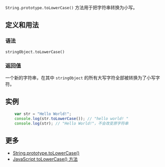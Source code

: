 `String.prototype.toLowerCase()` 方法用于把字符串转换为小写。

## 定义和用法

### 语法

`stringObject.toLowerCase()`

### 返回值

一个新的字符串，在其中 `stringObject` 的所有大写字符全部被转换为了小写字符。

## 实例

```javascript
    var str = "Hello World!";
    console.log(str.toLowerCase()); // "hello world! "
    console.log(str); // "Hello World!"，不会改变原字符串    
```

## 更多

*   [String.prototype.toLowerCase()](https://developer.mozilla.org/en-US/docs/Web/JavaScript/Reference/Global_Objects/String/toLowerCase)
*   [JavaScript toLowerCase() 方法](http://www.w3school.com.cn/jsref/jsref_toLowerCase.asp)